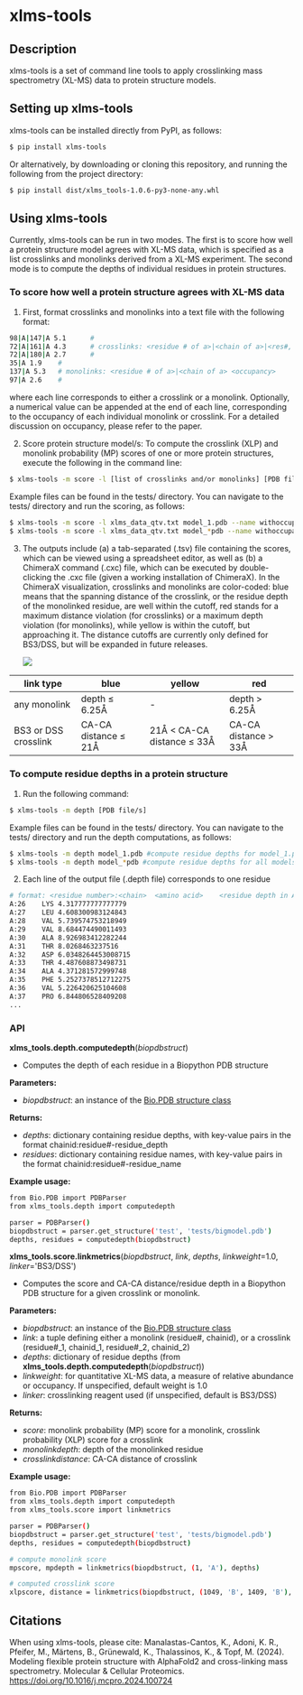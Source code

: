 # xlms-tools

## Description
xlms-tools is a set of command line tools to apply crosslinking mass spectrometry (XL-MS) data to protein structure models.


## Setting up xlms-tools
xlms-tools can be installed directly from PyPI, as follows:
```bash
$ pip install xlms-tools
```
Or alternatively, by downloading or cloning this repository, and running the following from the project directory:
```bash
$ pip install dist/xlms_tools-1.0.6-py3-none-any.whl
```

## Using xlms-tools
Currently, xlms-tools can be run in two modes. The first is to score how well a protein structure model agrees with XL-MS data, which is specified as a list crosslinks and monolinks derived from a XL-MS experiment. The second mode is to compute the depths of individual residues in protein structures.

### To score how well a protein structure agrees with XL-MS data
1. First, format crosslinks and monolinks into a text file with the following format:
```bash
98|A|147|A 5.1		#
72|A|161|A 4.3		# crosslinks: <residue # of a>|<chain of a>|<res#, b>|<chain, b> <occupancy>
72|A|180|A 2.7		#
35|A 1.9	#		
137|A 5.3	# monolinks: <residue # of a>|<chain of a> <occupancy>
97|A 2.6	#
```
where each line corresponds to either a crosslink or a monolink. Optionally, a numerical value can be appended at the end of each line, corresponding to the occupancy of each individual monolink or crosslink. For a detailed discussion on occupancy, please refer to the paper.

2. Score protein structure model/s:
To compute the crosslink (XLP) and monolink probability (MP) scores of one or more protein structures, execute the following in the command line:

```bash
$ xlms-tools -m score -l [list of crosslinks and/or monolinks] [PDB file/s] --name [name of run]
```

Example files can be found in the tests/ directory. You can navigate to the tests/ directory and run the scoring, as follows:
```bash
$ xlms-tools -m score -l xlms_data_qtv.txt model_1.pdb --name withoccupancy_m1 #score model_1.pdb
$ xlms-tools -m score -l xlms_data_qtv.txt model_*pdb --name withoccupancy_all #score all models
```

3. The outputs include (a) a tab-separated (.tsv) file containing the scores, which can be viewed using a spreadsheet editor, as well as (b) a ChimeraX command (.cxc) file, which can be executed by double-clicking the .cxc file (given a working installation of ChimeraX). In the ChimeraX visualization, crosslinks and monolinks are color-coded: blue means that the spanning distance of the crosslink, or the residue depth of the monolinked residue, are well within the cutoff, red stands for a maximum distance violation (for crosslinks) or a maximum depth violation (for monolinks), while yellow is within the cutoff, but approaching it. The distance cutoffs are currently only defined for BS3/DSS, but will be expanded in future releases.

	<img src="./imgs/chimerax.png">

| link type | blue | yellow | red |
| --- | --- | --- | --- |
| any monolink | depth ≤ 6.25Å | - | depth > 6.25Å |
| BS3 or DSS crosslink | CA-CA distance ≤ 21Å | 21Å < CA-CA distance ≤ 33Å | CA-CA distance >  33Å |

### To compute residue depths in a protein structure
1. Run the following command:
```bash
$ xlms-tools -m depth [PDB file/s]
```
Example files can be found in the tests/ directory. You can navigate to the tests/ directory and run the depth computations, as follows:
```bash
$ xlms-tools -m depth model_1.pdb #compute residue depths for model_1.pdb
$ xlms-tools -m depth model_*pdb #compute residue depths for all models
```

2. Each line of the output file (.depth file) corresponds to one residue 
```bash
# format: <residue number>:<chain>	<amino acid>	<residue depth in Å>
A:26	LYS	4.317777777777779	
A:27	LEU	4.608300983124843
A:28	VAL	5.739574753218949
A:29	VAL	8.684474490011493
A:30	ALA	8.926983412282244
A:31	THR	8.0268463237516
A:32	ASP	6.0348264453008715
A:33	THR	4.487608873498731
A:34	ALA	4.371281572999748
A:35	PHE	5.2527378512712275
A:36	VAL	5.226420625104608
A:37	PRO	6.844806528409208
...
```

### API
**xlms_tools.depth.computedepth**(*biopdbstruct*)
+ Computes the depth of each residue in a Biopython PDB structure

**Parameters:**
+ *biopdbstruct*: an instance of the [Bio.PDB structure class](https://biopython.org/docs/1.75/api/Bio.PDB.Structure.html)

**Returns:**
+ *depths*: dictionary containing residue depths, with key-value pairs in the format chainid:residue\#-residue_depth 
+ *residues*: dictionary containing residue names, with key-value pairs in the format chainid:residue\#-residue_name 

**Example usage:**
```bash
from Bio.PDB import PDBParser
from xlms_tools.depth import computedepth

parser = PDBParser()
biopdbstruct = parser.get_structure('test', 'tests/bigmodel.pdb')
depths, residues = computedepth(biopdbstruct)
```


**xlms_tools.score.linkmetrics**(*biopdbstruct*, *link*, *depths*, *linkweight*=1.0, *linker*='BS3/DSS')
+ Computes the score and CA-CA distance/residue depth in a Biopython PDB structure for a given crosslink or monolink.

**Parameters:**
+ *biopdbstruct*: an instance of the [Bio.PDB structure class](https://biopython.org/docs/1.75/api/Bio.PDB.Structure.html)
+ *link*: a tuple defining either a monolink (residue\#, chainid), or a crosslink (residue\#_1, chainid_1, residue\#_2, chainid_2)
+ *depths*: dictionary of residue depths (from **xlms_tools.depth.computedepth**(*biopdbstruct*))
+ *linkweight*: for quantitative XL-MS data, a measure of relative abundance or occupancy. If unspecified, default weight is 1.0
+ *linker*: crosslinking reagent used (if unspecified, default is BS3/DSS)

**Returns:**
+ *score*: monolink probability (MP) score for a monolink, crosslink probability (XLP) score for a crosslink
+ *monolinkdepth*: depth of the monolinked residue
+ *crosslinkdistance*: CA-CA distance of crosslink

**Example usage:**
```bash
from Bio.PDB import PDBParser
from xlms_tools.depth import computedepth
from xlms_tools.score import linkmetrics

parser = PDBParser()
biopdbstruct = parser.get_structure('test', 'tests/bigmodel.pdb')
depths, residues = computedepth(biopdbstruct)

# compute monolink score
mpscore, mpdepth = linkmetrics(biopdbstruct, (1, 'A'), depths)

# computed crosslink score
xlpscore, distance = linkmetrics(biopdbstruct, (1049, 'B', 1409, 'B'), depths)

```

 
## Citations
When using xlms-tools, please cite:
Manalastas-Cantos, K., Adoni, K. R., Pfeifer, M., Märtens, B., Grünewald, K., Thalassinos, K., & Topf, M. (2024). Modeling flexible protein structure with AlphaFold2 and cross-linking mass spectrometry. Molecular & Cellular Proteomics. https://doi.org/10.1016/j.mcpro.2024.100724
